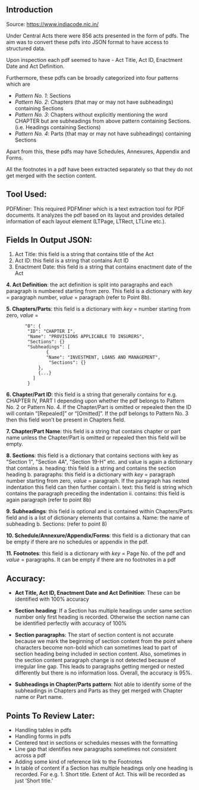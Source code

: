 ## Introduction
Source:  https://www.indiacode.nic.in/ 

Under Central Acts there were 856 acts presented in the form of pdfs. The aim was to convert these pdfs into JSON format to have access to structured data.

Upon inspection each pdf seemed to have - Act Title, Act ID, Enactment Date and Act Definition.

Furthermore, these pdfs can be broadly categorized into four patterns which are
* *Pattern No. 1*: Sections
* *Pattern No. 2*: Chapters (that may or may not have subheadings) containing Sections
* *Pattern No. 3*: Chapters without explicitly mentioning the word CHAPTER but are subheadings from above pattern containing Sections. (i.e. Headings containing Sections)
* *Pattern No. 4*: Parts (that may or may not have subheadings) containing Sections

Apart from this, these pdfs may have Schedules, Annexures, Appendix and Forms.

All the footnotes in a pdf have been extracted separately so that they do not get merged with the section content.

## Tool Used:
PDFMiner: This required PDFMiner which is a text extraction tool for PDF documents. It analyzes the pdf based on its layout and provides detailed information of each layout element (LTPage, LTRect, LTLine etc.).


## Fields In Output JSON:

1. Act Title: this field is a string that contains title of the Act
1. Act ID: this field is a string that contains Act ID
1. Enactment Date: this field is a string that contains enactment date of the Act
 
**4. Act Definition**: the act definition is split into paragraphs and each paragraph is numbered starting from zero. This field is a dictionary with *key* = paragraph number, *value* = paragraph (refer to Point 8b).

**5. Chapters/Parts**: this field is a dictionary with *key* = number starting from zero, *value* =

		   "0": {
			"ID": "CHAPTER I",
			"Name": "PROVISIONS APPLICABLE TO INSURERS",
			"Sections": {}
			"Subheadings": [
			       {
				   "Name": "INVESTMENT, LOANS AND MANAGEMENT",
				    "Sections": {}
				},
				{...}
			  ]
			}


**6. Chapter/Part ID**: this field is a string that generally contains for e.g. CHAPTER IV, PART I depending upon whether the pdf belongs to Pattern No. 2 or Pattern No. 4. If the Chapter/Part is omitted or repealed then the ID will contain “[Repealed]” or “[Omitted]”. If the pdf belongs to Pattern No. 3 then this field won’t be present in Chapters field.

**7. Chapter/Part Name**: this field is a string that contains chapter or part name unless the Chapter/Part is omitted or repealed then this field will be empty.

**8. Sections**: this field is a dictionary that contains sections with key as "Section 1", "Section 4A", "Section 19-H" etc. and value is again a dictionary that contains
	a. heading: this field is a string and contains the section heading
	b. paragraphs: this field is a dictionary with *key* = paragraph number starting from zero, *value* = paragraph. If the paragraph has nested indentation this field can then further contain
		i. text: this field is string which contains the paragraph preceding the indentation
		ii. contains: this field is again paragraph (refer to point 8b)

**9. Subheadings**: this field is optional and is contained within Chapters/Parts field and is a list of dictionary elements that contains
	a. Name: the name of subheading
	b. Sections: (refer to point 8)

**10. Schedule/Annexure/Appendix/Forms**: this field is a dictionary that can be empty if there are no schedules or appendix in the pdf.

**11. Footnotes**: this field is a dictionary with *key* = Page No. of the pdf and *value* = paragraphs. It can be empty if there are no footnotes in a pdf


## Accuracy:

* **Act Title, Act ID, Enactment Date and Act Definition**:
	These can be identified with 100% accuracy

* **Section heading**:
	If a Section has multiple headings under same section number only first heading is recorded. Otherwise the section name can be identified perfectly with accuracy of 100%

* **Section paragraphs**:
	The start of section content is not accurate because we mark the beginning of section content from the point where characters become non-bold which can sometimes lead to part of section heading being included in section content. Also, sometimes in the section content paragraph change is not detected because of irregular line gap. This leads to paragraphs getting merged or nested differently but there is no information loss. Overall, the accuracy is 95%.

* **Subheadings in Chapter/Parts pattern**:
	Not able to identify some of the subheadings in Chapters and Parts as they get merged with Chapter name or Part name.



## Points To Review Later:
* Handling tables in pdfs
* Handling forms in pdfs
* Centered text in sections or schedules messes with the formatting
* Line gap that identifies new paragraphs sometimes not consistent across a pdf
* Adding some kind of reference link to the Footnotes
* In table of content if a Section has multiple headings only one heading is recorded. For e.g. 
	     1. Short title.
		Extent of Act.
  This will be recorded as just ‘Short title.’
